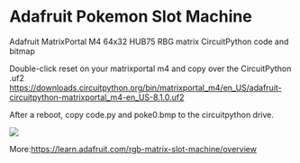 # Adafruit Pokemon Slot Machine

Adafruit MatrixPortal M4
64x32 HUB75 RBG matrix CircuitPython code and bitmap 

Double-click reset on your matrixportal m4 and copy over the CircuitPython .uf2
https://downloads.circuitpython.org/bin/matrixportal_m4/en_US/adafruit-circuitpython-matrixportal_m4-en_US-8.1.0.uf2

After a reboot, copy code.py and poke0.bmp to the circuitpython drive. 

![](https://github.com/Fr4nkFletcher/Adafruit-Pokemon-Slot-Machine/blob/main/pokeslot.gif)

More:<https://learn.adafruit.com/rgb-matrix-slot-machine/overview>
